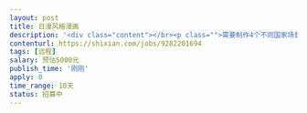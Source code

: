 ```yaml
---                
layout: post       
title: 日漫风格漫画           
description: '<div class="content"></br><p class="">需要制作4个不同国家场景的漫画故事,具体根据脚本细聊后报价.文案和故事脚本我们已经做好,需要擅长日漫风格的漫画师.工期大概在7-10天.报价的小伙伴请带一下作品,详谈需求后给我们一个具体的报价和时间.</p></br></div>'     
contenturl: https://shixian.com/jobs/9282201694      
tags: [远程]            
salary: 预估5000元          
publish_time: '刚刚'         
apply: 0                   
time_range: 10天              
status: 招募中                  
---                 
```

